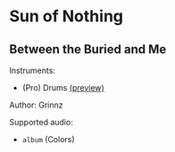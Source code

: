 # Sun of Nothing

## Between the Buried and Me

Instruments:

  * (Pro) Drums [(preview)](http://pages.cs.wisc.edu/~tolly/customs/?title=sun-of-nothing&artist=between-the-buried-and-me)

Author: Grinnz

Supported audio:

  * `album` (Colors)

